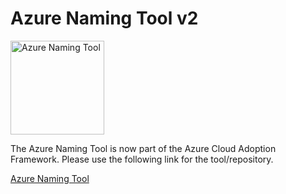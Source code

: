 # Azure Naming Tool v2

<img src="./wwwroot/images/AzureNamingToolLogo.png?raw=true" alt="Azure Naming Tool" title="Azure Naming Tool" height="150"/>

The Azure Naming Tool is now part of the Azure Cloud Adoption Framework. Please use the following link for the tool/repository.

[Azure Naming Tool](http://aka.ms/AzureNamingTool)
